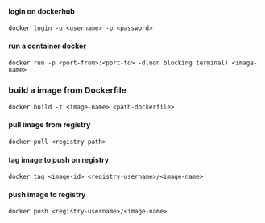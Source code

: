 #### login on dockerhub
`docker login -u <username> -p <password>`

#### run a container docker
`docker run -p <port-from>:<port-to> -d(non blocking terminal) <image-name>`

### build a image from Dockerfile
`docker build -t <image-name> <path-dockerfile>`

#### pull image from registry
`docker pull <registry-path>`

#### tag image to push on registry
`docker tag <image-id> <registry-username>/<image-name>`

#### push image to registry
`docker push <registry-username>/<image-name>`
